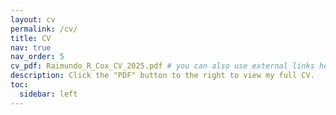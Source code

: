 ```yaml
---
layout: cv
permalink: /cv/
title: CV
nav: true
nav_order: 5
cv_pdf: Raimundo_R_Cox_CV_2025.pdf # you can also use external links here
description: Click the "PDF" button to the right to view my full CV.
toc:
  sidebar: left
---
```

